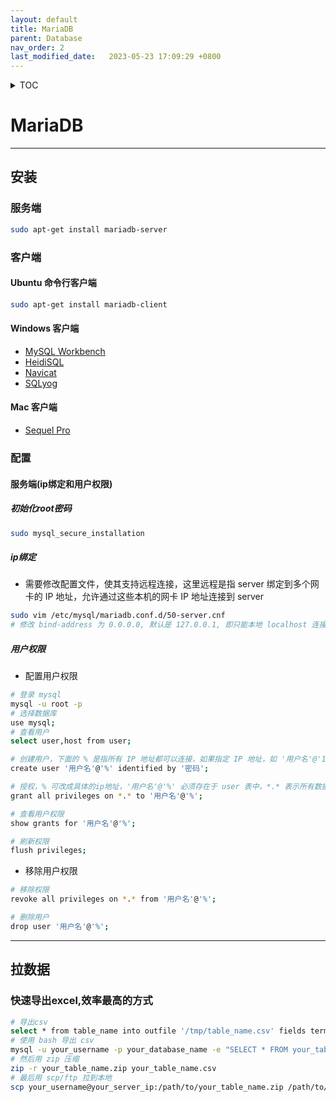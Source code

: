 ```yaml
---
layout: default
title: MariaDB
parent: Database
nav_order: 2
last_modified_date:   2023-05-23 17:09:29 +0800
---
```

<details  markdown="block">
  <summary>
    TOC
  </summary>

1. [安装](#安装)
    1. [服务端](#服务端)
    2. [客户端](#客户端)
2. [配置](#配置)
    1. [服务端(ip绑定和用户权限)](#config-server)
        1. [初始化root密码](#初始化root密码)
        2. [ip绑定](#ip绑定)
        3. [用户权限](#用户权限)
3. [拉数据](#拉数据)
    1. [快速导出excel,效率最高的方式](#快速导出excel效率最高的方式)
</details>

# MariaDB
---
## 安装
### 服务端
```bash
sudo apt-get install mariadb-server
```

### 客户端
#### Ubuntu 命令行客户端
```bash
sudo apt-get install mariadb-client
```

#### Windows 客户端
- [MySQL Workbench](https://dev.mysql.com/downloads/workbench/)
- [HeidiSQL](https://www.heidisql.com/download.php)
- [Navicat](https://www.navicat.com.cn/download/navicat-premium)
- [SQLyog](https://www.webyog.com/en/downloads)

#### Mac 客户端
- [Sequel Pro](https://sequelpro.com/download)

### 配置
#### 服务端(ip绑定和用户权限)<a id="config-server"></a>
##### 初始化root密码
```bash
sudo mysql_secure_installation
```
##### ip绑定
- 需要修改配置文件，使其支持远程连接，这里远程是指 server 绑定到多个网卡的 IP 地址，允许通过这些本机的网卡 IP 地址连接到 server

```bash
sudo vim /etc/mysql/mariadb.conf.d/50-server.cnf
# 修改 bind-address 为 0.0.0.0, 默认是 127.0.0.1, 即只能本地 localhost 连接 ,然后重启服务

```
##### 用户权限
- 配置用户权限

```bash
# 登录 mysql
mysql -u root -p
# 选择数据库
use mysql;
# 查看用户
select user,host from user;

# 创建用户，下面的 % 是指所有 IP 地址都可以连接，如果指定 IP 地址，如 '用户名'@'192.168.10.8', 也可以用通配符指定网段 '用户名'@'192.168.10.%'
create user '用户名'@'%' identified by '密码';

# 授权，% 可改成具体的ip地址，'用户名'@'%' 必须存在于 user 表中，*.* 表示所有数据库，all privileges 表示所有权限
grant all privileges on *.* to '用户名'@'%';

# 查看用户权限
show grants for '用户名'@'%';

# 刷新权限
flush privileges;

```
- 移除用户权限

```bash
# 移除权限
revoke all privileges on *.* from '用户名'@'%';

# 删除用户
drop user '用户名'@'%';

```
---
## 拉数据
### 快速导出excel,效率最高的方式
```bash
# 导出csv
select * from table_name into outfile '/tmp/table_name.csv' fields terminated by ',' optionally enclosed by '"' escaped by '"' lines terminated by '\n';
# 使用 bash 导出 csv
mysql -u your_username -p your_database_name -e "SELECT * FROM your_table_name;" | sed 's/\t/","/g;s/"NULL"/""/g;s/^/"/;s/$/"/' > /path/to/export/directory/your_table_name.csv
# 然后用 zip 压缩
zip -r your_table_name.zip your_table_name.csv
# 最后用 scp/ftp 拉到本地
scp your_username@your_server_ip:/path/to/your_table_name.zip /path/to/your_local_directory

```